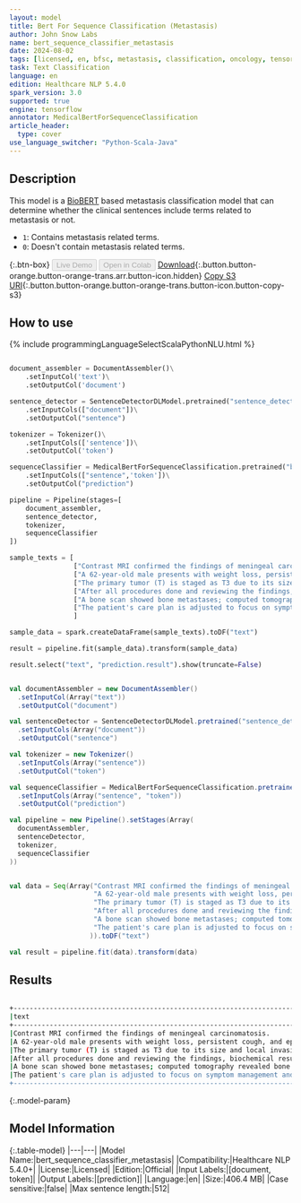 ```yaml
---
layout: model
title: Bert For Sequence Classification (Metastasis)
author: John Snow Labs
name: bert_sequence_classifier_metastasis
date: 2024-08-02
tags: [licensed, en, bfsc, metastasis, classification, oncology, tensorflow]
task: Text Classification
language: en
edition: Healthcare NLP 5.4.0
spark_version: 3.0
supported: true
engine: tensorflow
annotator: MedicalBertForSequenceClassification
article_header:
  type: cover
use_language_switcher: "Python-Scala-Java"
---
```


## Description

This model is a [BioBERT](https://nlp.johnsnowlabs.com/2022/07/18/biobert_pubmed_base_cased_v1.2_en_3_0.html) based metastasis classification model that can determine whether the clinical sentences include terms related to metastasis or not.
- `1`: Contains metastasis related terms.
- `0`: Doesn't contain metastasis related terms.

{:.btn-box}
<button class="button button-orange" disabled>Live Demo</button>
<button class="button button-orange" disabled>Open in Colab</button>
[Download](https://s3.amazonaws.com/auxdata.johnsnowlabs.com/clinical/models/bert_sequence_classifier_metastasis_en_5.4.0_3.0_1722598256861.zip){:.button.button-orange.button-orange-trans.arr.button-icon.hidden}
[Copy S3 URI](s3://auxdata.johnsnowlabs.com/clinical/models/bert_sequence_classifier_metastasis_en_5.4.0_3.0_1722598256861.zip){:.button.button-orange.button-orange-trans.button-icon.button-copy-s3}

## How to use



<div class="tabs-box" markdown="1">
{% include programmingLanguageSelectScalaPythonNLU.html %}
  
```python

document_assembler = DocumentAssembler()\
    .setInputCol('text')\
    .setOutputCol('document')

sentence_detector = SentenceDetectorDLModel.pretrained("sentence_detector_dl_healthcare","en","clinical/models")\
    .setInputCols(["document"])\
    .setOutputCol("sentence")

tokenizer = Tokenizer()\
    .setInputCols(['sentence'])\
    .setOutputCol('token')

sequenceClassifier = MedicalBertForSequenceClassification.pretrained("bert_sequence_classifier_metastasis","en","clinical/models")\
    .setInputCols(["sentence",'token'])\
    .setOutputCol("prediction")

pipeline = Pipeline(stages=[
    document_assembler,
    sentence_detector,
    tokenizer,
    sequenceClassifier
])

sample_texts = [
                ["Contrast MRI confirmed the findings of meningeal carcinomatosis."],
                ["A 62-year-old male presents with weight loss, persistent cough, and episodes of hemoptysis."],
                ["The primary tumor (T) is staged as T3 due to its size and local invasion, there is no nodal involvement (N0), and due to multiple bone and liver lesions, it is classified as M1, reflecting distant metastatic foci."] ,
                ["After all procedures done and reviewing the findings, biochemical results and screening, the TNM classification is determined."],
                ["A bone scan showed bone metastases; computed tomography revealed bone spread and abnormal mediastinal lymphadenopathy."],
                ["The patient's care plan is adjusted to focus on symptom management and slowing the progression of the disease."],
                ]

sample_data = spark.createDataFrame(sample_texts).toDF("text")

result = pipeline.fit(sample_data).transform(sample_data)

result.select("text", "prediction.result").show(truncate=False)

```
```scala

val documentAssembler = new DocumentAssembler()
  .setInputCol(Array("text"))
  .setOutputCol("document")

val sentenceDetector = SentenceDetectorDLModel.pretrained("sentence_detector_dl_healthcare","en","clinical/models")
  .setInputCols(Array("document"))
  .setOutputCol("sentence")

val tokenizer = new Tokenizer()
  .setInputCols(Array("sentence"))
  .setOutputCol("token")

val sequenceClassifier = MedicalBertForSequenceClassification.pretrained("bert_sequence_classifier_metastasis","en","clinical/models")
  .setInputCols(Array("sentence", "token"))
  .setOutputCol("prediction")

val pipeline = new Pipeline().setStages(Array(
  documentAssembler,
  sentenceDetector,
  tokenizer,
  sequenceClassifier
))


val data = Seq(Array("Contrast MRI confirmed the findings of meningeal carcinomatosis.",
                     "A 62-year-old male presents with weight loss, persistent cough, and episodes of hemoptysis.",
                     "The primary tumor (T) is staged as T3 due to its size and local invasion, there is no nodal involvement (N0), and due to multiple bone and liver lesions, it is classified as M1, reflecting distant metastatic foci." ,
                     "After all procedures done and reviewing the findings, biochemical results and screening, the TNM classification is determined.",
                     "A bone scan showed bone metastases; computed tomography revealed bone spread and abnormal mediastinal lymphadenopathy.",
                     "The patient's care plan is adjusted to focus on symptom management and slowing the progression of the disease."
                    )).toDF("text")

val result = pipeline.fit(data).transform(data)

```
</div>

## Results

```bash

+---------------------------------------------------------------------------------------------------------------------------------------------------------------------------------------------------------------------+------+
|text                                                                                                                                                                                                                 |result|
+---------------------------------------------------------------------------------------------------------------------------------------------------------------------------------------------------------------------+------+
|Contrast MRI confirmed the findings of meningeal carcinomatosis.                                                                                                                                                     |[1]   |
|A 62-year-old male presents with weight loss, persistent cough, and episodes of hemoptysis.                                                                                                                          |[0]   |
|The primary tumor (T) is staged as T3 due to its size and local invasion, there is no nodal involvement (N0), and due to multiple bone and liver lesions, it is classified as M1, reflecting distant metastatic foci.|[1]   |
|After all procedures done and reviewing the findings, biochemical results and screening, the TNM classification is determined.                                                                                       |[0]   |
|A bone scan showed bone metastases; computed tomography revealed bone spread and abnormal mediastinal lymphadenopathy.                                                                                               |[1]   |
|The patient's care plan is adjusted to focus on symptom management and slowing the progression of the disease.                                                                                                       |[0]   |
+---------------------------------------------------------------------------------------------------------------------------------------------------------------------------------------------------------------------+------+

```

{:.model-param}
## Model Information

{:.table-model}
|---|---|
|Model Name:|bert_sequence_classifier_metastasis|
|Compatibility:|Healthcare NLP 5.4.0+|
|License:|Licensed|
|Edition:|Official|
|Input Labels:|[document, token]|
|Output Labels:|[prediction]|
|Language:|en|
|Size:|406.4 MB|
|Case sensitive:|false|
|Max sentence length:|512|
